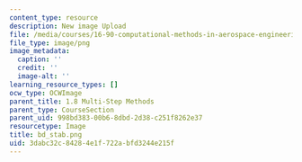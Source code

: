 ```yaml
---
content_type: resource
description: New image Upload
file: /media/courses/16-90-computational-methods-in-aerospace-engineering-spring-2014/3dabc32c84284e1f722abfd3244e215f_bd_stab.png
file_type: image/png
image_metadata:
  caption: ''
  credit: ''
  image-alt: ''
learning_resource_types: []
ocw_type: OCWImage
parent_title: 1.8 Multi-Step Methods
parent_type: CourseSection
parent_uid: 998bd383-00b6-8dbd-2d38-c251f8262e37
resourcetype: Image
title: bd_stab.png
uid: 3dabc32c-8428-4e1f-722a-bfd3244e215f
---
```


